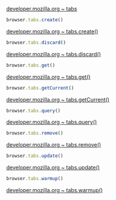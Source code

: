 [developer.mozilla.org ~ tabs](https://developer.mozilla.org/en-US/docs/Mozilla/Add-ons/WebExtensions/API/tabs)

```javascript
browser.tabs.create()
```
[developer.mozilla.org ~ tabs.create()](https://developer.mozilla.org/en-US/docs/Mozilla/Add-ons/WebExtensions/API/tabs/create)

```javascript
browser.tabs.discard()
```
[developer.mozilla.org ~ tabs.discard()](https://developer.mozilla.org/en-US/docs/Mozilla/Add-ons/WebExtensions/API/tabs/discard)

```javascript
browser.tabs.get()
```
[developer.mozilla.org ~ tabs.get()](https://developer.mozilla.org/en-US/docs/Mozilla/Add-ons/WebExtensions/API/tabs/get)

```javascript
browser.tabs.getCurrent()
```
[developer.mozilla.org ~ tabs.getCurrent()](https://developer.mozilla.org/en-US/docs/Mozilla/Add-ons/WebExtensions/API/tabs/getCurrent)

```javascript
browser.tabs.query()
```
[developer.mozilla.org ~ tabs.query()](https://developer.mozilla.org/en-US/docs/Mozilla/Add-ons/WebExtensions/API/tabs/query)

```javascript
browser.tabs.remove()
```
[developer.mozilla.org ~ tabs.remove()](https://developer.mozilla.org/en-US/docs/Mozilla/Add-ons/WebExtensions/API/tabs/remove)

```javascript
browser.tabs.update()
```
[developer.mozilla.org ~ tabs.update()](https://developer.mozilla.org/en-US/docs/Mozilla/Add-ons/WebExtensions/API/tabs/update)

```javascript
browser.tabs.warmup()
```
[developer.mozilla.org ~ tabs.warmup()](https://developer.mozilla.org/en-US/docs/Mozilla/Add-ons/WebExtensions/API/tabs/warmup)
